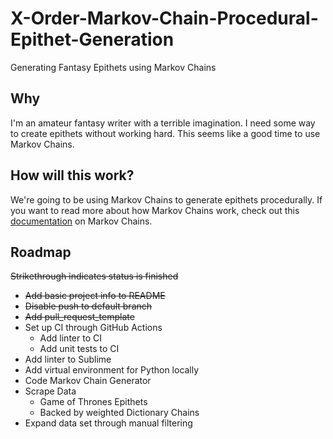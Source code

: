 # X-Order-Markov-Chain-Procedural-Epithet-Generation
Generating Fantasy Epithets using Markov Chains

## Why
I'm an amateur fantasy writer with a terrible imagination. I need some way to create epithets without working hard. This seems like a good time to use Markov Chains.

## How will this work?
We're going to be using Markov Chains to generate epithets procedurally. If you want to read more about how Markov Chains work, check out this [documentation](http://pcg.wikidot.com/pcg-algorithm:markov-chain) on Markov Chains.



## Roadmap 
~~Strikethrough indicates status is finished~~
- ~~Add basic project info to README~~
- ~~Disable push to default branch~~
- ~~Add pull_request_template~~
- Set up CI through GitHub Actions
	- Add linter to CI
	- Add unit tests to CI
- Add linter to Sublime
- Add virtual environment for Python locally
- Code Markov Chain Generator
- Scrape Data
	- Game of Thrones Epithets
	- Backed by weighted Dictionary Chains
- Expand data set through manual filtering